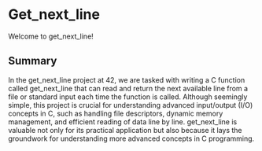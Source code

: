# Get_next_line
Welcome to get_next_line!

## Summary
In the get_next_line project at 42, we are tasked with writing a C function called get_next_line that can read and return the next available line from a file or standard input each time the function is called. Although seemingly simple, this project is crucial for understanding advanced input/output (I/O) concepts in C, such as handling file descriptors, dynamic memory management, and efficient reading of data line by line. get_next_line is valuable not only for its practical application but also because it lays the groundwork for understanding more advanced concepts in C programming.
